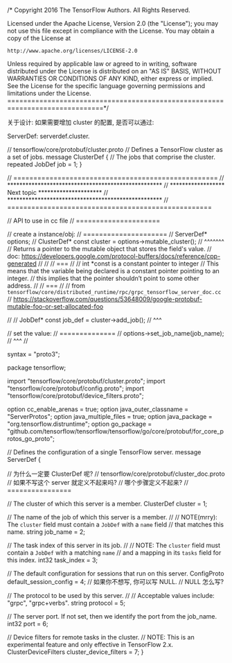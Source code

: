 /* Copyright 2016 The TensorFlow Authors. All Rights Reserved.

Licensed under the Apache License, Version 2.0 (the "License");
you may not use this file except in compliance with the License.
You may obtain a copy of the License at

    http://www.apache.org/licenses/LICENSE-2.0

Unless required by applicable law or agreed to in writing, software
distributed under the License is distributed on an "AS IS" BASIS,
WITHOUT WARRANTIES OR CONDITIONS OF ANY KIND, either express or implied.
See the License for the specific language governing permissions and
limitations under the License.
==============================================================================*/


关于设计:
如果需要增加 cluster 的配置, 是否可以通过:

ServerDef:
serverdef.cluster.

// tensorflow/core/protobuf/cluster.proto
// Defines a TensorFlow cluster as a set of jobs.
message ClusterDef {
  // The jobs that comprise the cluster.
  repeated JobDef job = 1;
}


// ===================================================
// ***************************************************
// ****************** Next topic *********************
// ***************************************************
// ===================================================

// API to use in cc file
// =====================

// create a instance/obj:
// =====================
// ServerDef* options;
// ClusterDef* const cluster = options->mutable_cluster();
//                                      ^^^^^^^
// Returns a pointer to the mutable object that stores the field's value.
// doc: https://developers.google.com/protocol-buffers/docs/reference/cpp-generated
//
// 
// ===
//
// int *const is a constant pointer to integer
// This means that the variable being declared is a constant pointer pointing to an integer.
// this implies that the pointer shouldn’t point to some other address.
// 
// ===
//
// from `tensorflow/core/distributed_runtime/rpc/grpc_tensorflow_server_doc.cc`
// https://stackoverflow.com/questions/53648009/google-protobuf-mutable-foo-or-set-allocated-foo

// 
// JobDef* const job_def = cluster->add_job();
//                                  ^^^

// set the value:
// ==============
// options->set_job_name(job_name);
//          ^^^
// 




syntax = "proto3";

package tensorflow;

import "tensorflow/core/protobuf/cluster.proto";
import "tensorflow/core/protobuf/config.proto";
import "tensorflow/core/protobuf/device_filters.proto";

option cc_enable_arenas = true;
option java_outer_classname = "ServerProtos";
option java_multiple_files = true;
option java_package = "org.tensorflow.distruntime";
option go_package = "github.com/tensorflow/tensorflow/tensorflow/go/core/protobuf/for_core_protos_go_proto";

// Defines the configuration of a single TensorFlow server.
message ServerDef {

  // 为什么一定要 ClusterDef 呢?
  // tensorflow/core/protobuf/cluster_doc.proto
  // 如果不写这个 server 就定义不起来吗? 
  // 哪个步骤定义不起来?
  // ================

  // The cluster of which this server is a member.
  ClusterDef cluster = 1;

  // The name of the job of which this server is a member.
  //
  // NOTE(mrry): The `cluster` field must contain a `JobDef` with a `name` field
  // that matches this name.
  string job_name = 2;

  // The task index of this server in its job.
  //
  // NOTE: The `cluster` field must contain a `JobDef` with a matching `name`
  // and a mapping in its `tasks` field for this index.
  int32 task_index = 3;

  // The default configuration for sessions that run on this server.
  ConfigProto default_session_config = 4;
  // 如果你不想写, 你可以写 NULL.
  // NULL 怎么写?

  // The protocol to be used by this server.
  //
  // Acceptable values include: "grpc", "grpc+verbs".
  string protocol = 5;

  // The server port. If not set, then we identify the port from the job_name.
  int32 port = 6;

  // Device filters for remote tasks in the cluster.
  // NOTE: This is an experimental feature and only effective in TensorFlow 2.x.
  ClusterDeviceFilters cluster_device_filters = 7;
}

